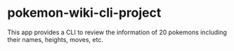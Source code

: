 # pokemon-wiki-cli-project
This app provides a CLI to review the information of 20 pokemons including their names, heights, moves, etc.